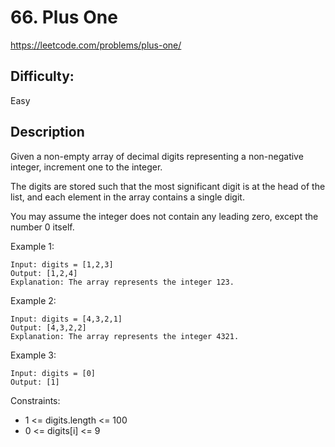 # 66. Plus One

https://leetcode.com/problems/plus-one/

## Difficulty:

Easy

## Description

Given a non-empty array of decimal digits representing a non-negative integer, increment one to the integer.

The digits are stored such that the most significant digit is at the head of the list, and each 
element in the array contains a single digit.

You may assume the integer does not contain any leading zero, except the number 0 itself.

Example 1:
```
Input: digits = [1,2,3]
Output: [1,2,4]
Explanation: The array represents the integer 123.
```

Example 2:
```
Input: digits = [4,3,2,1]
Output: [4,3,2,2]
Explanation: The array represents the integer 4321.
```

Example 3:
```
Input: digits = [0]
Output: [1]
```
 
Constraints:
- 1 <= digits.length <= 100
- 0 <= digits[i] <= 9

